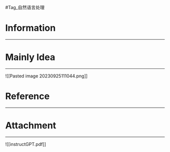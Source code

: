 #Tag_自然语言处理 
# Information
---


# Mainly Idea
---
![[Pasted image 20230925111044.png]]

# Reference
---


# Attachment
---
![[instructGPT.pdf]]